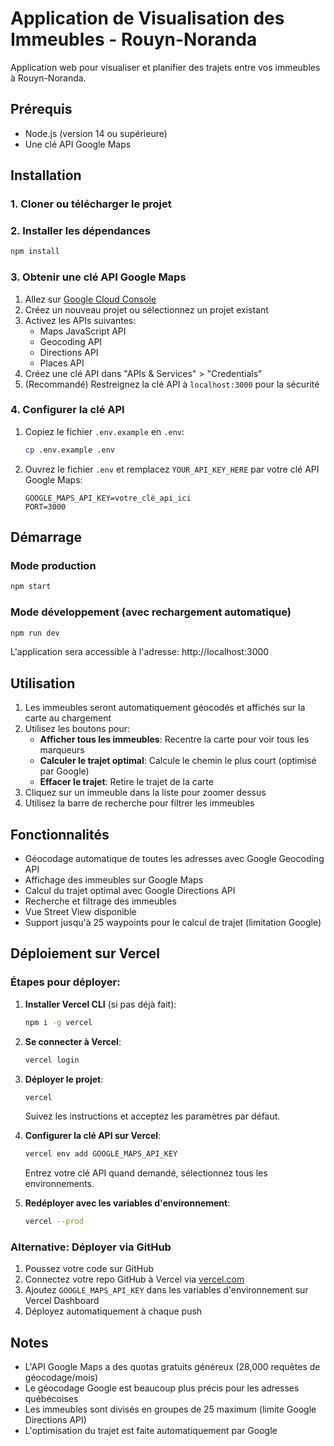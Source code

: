 # Application de Visualisation des Immeubles - Rouyn-Noranda

Application web pour visualiser et planifier des trajets entre vos immeubles à Rouyn-Noranda.

## Prérequis

- Node.js (version 14 ou supérieure)
- Une clé API Google Maps

## Installation

### 1. Cloner ou télécharger le projet

### 2. Installer les dépendances

```bash
npm install
```

### 3. Obtenir une clé API Google Maps

1. Allez sur [Google Cloud Console](https://console.cloud.google.com/)
2. Créez un nouveau projet ou sélectionnez un projet existant
3. Activez les APIs suivantes:
   - Maps JavaScript API
   - Geocoding API
   - Directions API
   - Places API
4. Créez une clé API dans "APIs & Services" > "Credentials"
5. (Recommandé) Restreignez la clé API à `localhost:3000` pour la sécurité

### 4. Configurer la clé API

1. Copiez le fichier `.env.example` en `.env`:
   ```bash
   cp .env.example .env
   ```

2. Ouvrez le fichier `.env` et remplacez `YOUR_API_KEY_HERE` par votre clé API Google Maps:
   ```
   GOOGLE_MAPS_API_KEY=votre_clé_api_ici
   PORT=3000
   ```

## Démarrage

### Mode production
```bash
npm start
```

### Mode développement (avec rechargement automatique)
```bash
npm run dev
```

L'application sera accessible à l'adresse: http://localhost:3000

## Utilisation

1. Les immeubles seront automatiquement géocodés et affichés sur la carte au chargement
2. Utilisez les boutons pour:
   - **Afficher tous les immeubles**: Recentre la carte pour voir tous les marqueurs
   - **Calculer le trajet optimal**: Calcule le chemin le plus court (optimisé par Google)
   - **Effacer le trajet**: Retire le trajet de la carte
3. Cliquez sur un immeuble dans la liste pour zoomer dessus
4. Utilisez la barre de recherche pour filtrer les immeubles

## Fonctionnalités

- Géocodage automatique de toutes les adresses avec Google Geocoding API
- Affichage des immeubles sur Google Maps
- Calcul du trajet optimal avec Google Directions API
- Recherche et filtrage des immeubles
- Vue Street View disponible
- Support jusqu'à 25 waypoints pour le calcul de trajet (limitation Google)

## Déploiement sur Vercel

### Étapes pour déployer:

1. **Installer Vercel CLI** (si pas déjà fait):
   ```bash
   npm i -g vercel
   ```

2. **Se connecter à Vercel**:
   ```bash
   vercel login
   ```

3. **Déployer le projet**:
   ```bash
   vercel
   ```
   Suivez les instructions et acceptez les paramètres par défaut.

4. **Configurer la clé API sur Vercel**:
   ```bash
   vercel env add GOOGLE_MAPS_API_KEY
   ```
   Entrez votre clé API quand demandé, sélectionnez tous les environnements.

5. **Redéployer avec les variables d'environnement**:
   ```bash
   vercel --prod
   ```

### Alternative: Déployer via GitHub

1. Poussez votre code sur GitHub
2. Connectez votre repo GitHub à Vercel via [vercel.com](https://vercel.com)
3. Ajoutez `GOOGLE_MAPS_API_KEY` dans les variables d'environnement sur Vercel Dashboard
4. Déployez automatiquement à chaque push

## Notes

- L'API Google Maps a des quotas gratuits généreux (28,000 requêtes de géocodage/mois)
- Le géocodage Google est beaucoup plus précis pour les adresses québécoises
- Les immeubles sont divisés en groupes de 25 maximum (limite Google Directions API)
- L'optimisation du trajet est faite automatiquement par Google